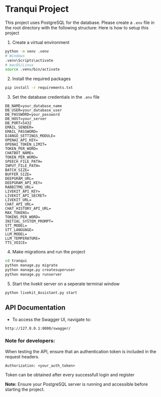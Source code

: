 ﻿# Tranqui Project

This project uses PostgreSQL for the database. Please create a `.env` file in the root directory with the following structure:
Here is how to setup this project
1. Create a virtual environment
```bash
python -m venv .venv
# Windows
.venv\Scripts\activate
# macOS/Linux
source .venv/bin/activate
```
2. Install the required packages
```bash
pip install -r requirements.txt
```
3. Set the database credentials in the `.env` file
```text
DB_NAME=your_database_name
DB_USER=your_database_user
DB_PASSWORD=your_password
DB_HOST=your_server
DB_PORT=5432
EMAIL_SENDER=
EMAIL_PASSWORD=
DJANGO_SETTINGS_MODULE=
OPENAI_API_KEY=
OPENAI_TOKEN_LIMIT=
TOKEN_PER_WORD=
CHATBOT_NAME=
TOKEN_PER_WORD=
SPEECH_FILE_PATH=
INPUT_FILE_PATH=
BATCH_SIZE=
BUFFER_SIZE=
DEEPGRAM_URL=
DEEPGRAM_API_KEY=
RABBITMQ_URL=
LIVEKIT_API_KEY=
LIVEKIT_API_SECRET=
LIVEKIT_URL=
CHAT_API_URL=
CHAT_HISTORY_API_URL=
MAX_TOKENS=
TOKENS_PER_WORD=
INITIAL_SYSTEM_PROMPT=
STT_MODEL=
STT_LANGUAGE=
LLM_MODEL=
LLM_TEMPERATURE=
TTS_VOICE=
```
4. Make migrations and run the project
```bash
cd tranqui
python manage.py migrate
python manage.py createsuperuser
python manage.py runserver
```
5. Start the livekit server on a seperate terminal window
```
python livekit_Assistant.py start
```

## API Documentation
- To access the Swagger UI, navigate to:


```dtd
http://127.0.0.1:8000/swagger/
```


### Note for developers:
When testing the API, ensure that an authentication token is included in the request headers.
```
Authorization: <your_auth_token>
```
Token can be obtained after every successfull login and register

**Note:** Ensure your PostgreSQL server is running and accessible before starting the project.

